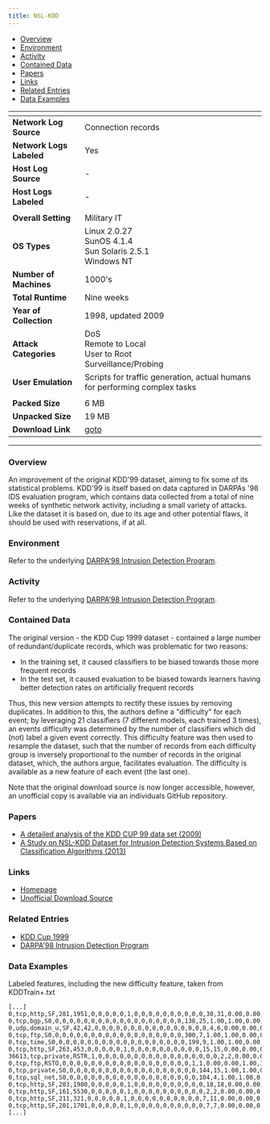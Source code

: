 ```yaml
---
title: NSL-KDD
---
```


- [Overview](#overview)
- [Environment](#environment)
- [Activity](#activity)
- [Contained Data](#contained-data)
- [Papers](#papers)
- [Links](#links)
- [Related Entries](#related-entries)
- [Data Examples](#data-examples)

| <!-- -->                 | <!-- -->                                                                   |
|--------------------------|----------------------------------------------------------------------------|
| **Network Log Source**   | Connection records                                                         |
| **Network Logs Labeled** | Yes                                                                        |
| **Host Log Source**      | -                                                                          |
| **Host Logs Labeled**    | -                                                                          |
|                          |                                                                            |
| **Overall Setting**      | Military IT                                                                |
| **OS Types**             | Linux 2.0.27<br/>SunOS 4.1.4<br/>Sun Solaris 2.5.1<br/>Windows NT          |
| **Number of Machines**   | 1000's                                                                     |
| **Total Runtime**        | Nine weeks                                                                 |
| **Year of Collection**   | 1998, updated 2009                                                         |
| **Attack Categories**    | DoS<br/>Remote to Local<br/>User to Root<br/>Surveillance/Probing          |
| **User Emulation**       | Scripts for traffic generation, actual humans for performing complex tasks |
|                          |                                                                            |
| **Packed Size**          | 6 MB                                                                       |
| **Unpacked Size**        | 19 MB                                                                      |
| **Download Link**        | [goto](https://github.com/HoaNP/NSL-KDD-DataSet)                           |

***

### Overview

An improvement of the original KDD'99 dataset, aiming to fix some of its statistical problems.
KDD'99 is itself based on data captured in DARPAs '98 IDS evaluation program, which contains data collected from a total
of nine weeks of synthetic network activity, including a small variety of attacks.
Like the dataset it is based on, due to its age and other potential flaws, it should be used with reservations, if at
all.

### Environment

Refer to the underlying [DARPA'98 Intrusion Detection Program](darpa98.md).

### Activity

Refer to the underlying [DARPA'98 Intrusion Detection Program](darpa98.md).

### Contained Data

The original version - the KDD Cup 1999 dataset - contained a large number of redundant/duplicate records, which was problematic for two reasons:

- In the training set, it caused classifiers to be biased towards those more frequent records
- In the test set, it caused evaluation to be biased towards learners having better detection rates on artificially
  frequent records

Thus, this new version attempts to rectify these issues by removing duplicates.
In addition to this, the authors define a "difficulty" for each event; by leveraging 21 classifiers (7 different models,
each trained 3 times), an events difficulty was determined by the number of classifiers which did (not) label a given
event correctly.
This difficulty feature was then used to resample the dataset, such that the number of records from each difficulty
group is inversely proportional to the number of records in the original dataset, which, the authors argue, facilitates
evaluation.
The difficulty is available as a new feature of each event (the last one).

Note that the original download source is now longer accessible, however, an unofficial copy is available via an individuals GitHub repository.

### Papers

- [A detailed analysis of the KDD CUP 99 data set (2009)](https://doi.org/10.1109/cisda.2009.5356528)
- [A Study on NSL-KDD Dataset for Intrusion Detection Systems Based on Classification Algorithms (2013)](https://e-tarjome.com/storage/btn_uploaded/2019-07-13/1563006133_9702-etarjome-English.pdf)

### Links

- [Homepage](https://www.unb.ca/cic/datasets/nsl.html)
- [Unofficial Download Source](https://github.com/HoaNP/NSL-KDD-DataSet)

### Related Entries

- [KDD Cup 1999](kdd_cup_1999.md)
- [DARPA'98 Intrusion Detection Program](darpa98.md)

### Data Examples

Labeled features, including the new difficulty feature, taken from KDDTrain+.txt

```
[...]
0,tcp,http,SF,281,1951,0,0,0,0,0,1,0,0,0,0,0,0,0,0,0,0,30,31,0.00,0.00,0.00,0.00,1.00,0.00,0.06,77,255,1.00,0.00,0.01,0.03,0.00,0.01,0.00,0.00,normal,21
0,tcp,bgp,S0,0,0,0,0,0,0,0,0,0,0,0,0,0,0,0,0,0,0,138,25,1.00,1.00,0.00,0.00,0.18,0.05,0.00,255,25,0.10,0.05,0.00,0.00,1.00,1.00,0.00,0.00,neptune,18
0,udp,domain_u,SF,42,42,0,0,0,0,0,0,0,0,0,0,0,0,0,0,0,0,4,6,0.00,0.00,0.00,0.00,1.00,0.00,0.50,255,245,0.96,0.01,0.01,0.00,0.00,0.00,0.00,0.00,normal,21
0,tcp,ftp,S0,0,0,0,0,0,0,0,0,0,0,0,0,0,0,0,0,0,0,300,7,1.00,1.00,0.00,0.00,0.02,0.06,0.00,255,7,0.03,0.07,0.00,0.00,1.00,1.00,0.00,0.00,neptune,18
0,tcp,time,S0,0,0,0,0,0,0,0,0,0,0,0,0,0,0,0,0,0,0,199,9,1.00,1.00,0.00,0.00,0.05,0.07,0.00,255,9,0.04,0.07,0.00,0.00,1.00,1.00,0.00,0.00,neptune,18
0,tcp,http,SF,263,453,0,0,0,0,0,1,0,0,0,0,0,0,0,0,0,0,15,15,0.00,0.00,0.00,0.00,1.00,0.00,0.00,255,255,1.00,0.00,0.00,0.00,0.00,0.00,0.00,0.00,normal,21
36613,tcp,private,RSTR,1,0,0,0,0,0,0,0,0,0,0,0,0,0,0,0,0,0,2,2,0.00,0.00,1.00,1.00,1.00,0.00,0.00,255,2,0.01,0.50,1.00,0.00,0.00,0.00,1.00,1.00,portsweep,15
0,tcp,ftp,RSTO,0,0,0,0,0,0,0,0,0,0,0,0,0,0,0,0,0,0,1,1,0.00,0.00,1.00,1.00,1.00,0.00,0.00,212,43,0.20,0.02,0.00,0.00,0.00,0.00,0.06,0.12,normal,13
0,tcp,private,S0,0,0,0,0,0,0,0,0,0,0,0,0,0,0,0,0,0,0,144,15,1.00,1.00,0.00,0.00,0.10,0.06,0.00,255,30,0.12,0.06,0.00,0.00,1.00,1.00,0.00,0.00,neptune,18
0,tcp,sql_net,S0,0,0,0,0,0,0,0,0,0,0,0,0,0,0,0,0,0,0,104,4,1.00,1.00,0.00,0.00,0.04,0.07,0.00,255,18,0.07,0.07,0.00,0.00,1.00,1.00,0.00,0.00,neptune,19
0,tcp,http,SF,283,1980,0,0,0,0,0,1,0,0,0,0,0,0,0,0,0,0,18,18,0.00,0.00,0.00,0.00,1.00,0.00,0.00,18,255,1.00,0.00,0.06,0.03,0.00,0.00,0.00,0.00,normal,21
0,tcp,http,SF,161,5530,0,0,0,0,0,1,0,0,0,0,0,0,0,0,0,0,2,2,0.00,0.00,0.00,0.00,1.00,0.00,0.00,2,255,1.00,0.00,0.50,0.05,0.00,0.00,0.00,0.00,normal,21
0,tcp,http,SF,211,321,0,0,0,0,0,1,0,0,0,0,0,0,0,0,0,0,7,11,0.00,0.00,0.00,0.00,1.00,0.00,0.27,211,255,1.00,0.00,0.00,0.01,0.00,0.00,0.00,0.00,normal,21
0,tcp,http,SF,201,1701,0,0,0,0,0,1,0,0,0,0,0,0,0,0,0,0,7,7,0.00,0.00,0.00,0.00,1.00,0.00,0.00,32,255,1.00,0.00,0.03,0.04,0.00,0.00,0.00,0.00,normal,21
[...]
```
